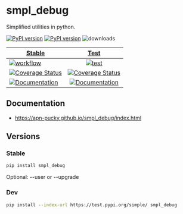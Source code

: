 # smpl_debug
Simplified utilities in python.

[![PyPI version][pypi image]][pypi link] [![PyPI version][pypi versions]][pypi link]  ![downloads](https://img.shields.io/pypi/dm/smpl_debug.svg)

| [Stable][doc stable]        | [Test][doc test]           |
| ------------- |:-------------:|
| [![workflow][a s image]][a s link]   | [![test][a t image]][a t link]     |
| [![Coverage Status][c s i]][c s l]   | [![Coverage Status][c t i]][c t l] |
| [![Documentation][rtd s i]][rtd s l] | [![Documentation][rtd t i]][rtd t l]|

## Documentation
-   <https://apn-pucky.github.io/smpl_debug/index.html>

## Versions

### Stable

```sh
pip install smpl_debug
```

Optional: --user or --upgrade

### Dev

```sh
pip install --index-url https://test.pypi.org/simple/ smpl_debug
```

[doc stable]: https://apn-pucky.github.io/smpl_debug/index.html
[doc test]: https://apn-pucky.github.io/smpl_debug/test/index.html

[pypi image]: https://badge.fury.io/py/smpl_debug.svg
[pypi link]: https://pypi.org/project/smpl_debug/
[pypi versions]: https://img.shields.io/pypi/pyversions/smpl_debug.svg

[a s image]: https://github.com/APN-Pucky/smpl_debug/actions/workflows/stable.yml/badge.svg
[a s link]: https://github.com/APN-Pucky/smpl_debug/actions/workflows/stable.yml
[a t link]: https://github.com/APN-Pucky/smpl_debug/actions/workflows/test.yml
[a t image]: https://github.com/APN-Pucky/smpl_debug/actions/workflows/test.yml/badge.svg

[cc s q i]: https://app.codacy.com/project/badge/Grade/38630d0063814027bd4d0ffaa73790a2?branch=stable
[cc s q l]: https://www.codacy.com/gh/APN-Pucky/smpl_debug/dashboard?utm_source=github.com&amp;utm_medium=referral&amp;utm_content=APN-Pucky/smpl&amp;utm_campaign=Badge_Grade?branch=stable
[cc s c i]: https://app.codacy.com/project/badge/Coverage/38630d0063814027bd4d0ffaa73790a2?branch=stable
[cc s c l]: https://www.codacy.com/gh/APN-Pucky/smpl_debug/dashboard?utm_source=github.com&utm_medium=referral&utm_content=APN-Pucky/smpl&utm_campaign=Badge_Coverage?branch=stable

[cc q i]: https://app.codacy.com/project/badge/Grade/38630d0063814027bd4d0ffaa73790a2
[cc q l]: https://www.codacy.com/gh/APN-Pucky/smpl_debug/dashboard?utm_source=github.com&amp;utm_medium=referral&amp;utm_content=APN-Pucky/smpl&amp;utm_campaign=Badge_Grade
[cc c i]: https://app.codacy.com/project/badge/Coverage/38630d0063814027bd4d0ffaa73790a2
[cc c l]: https://www.codacy.com/gh/APN-Pucky/smpl_debug/dashboard?utm_source=github.com&utm_medium=referral&utm_content=APN-Pucky/smpl&utm_campaign=Badge_Coverage

[c s i]: https://coveralls.io/repos/github/APN-Pucky/smpl_debug/badge.svg?branch=stable
[c s l]: https://coveralls.io/github/APN-Pucky/smpl_debug?branch=stable
[c t l]: https://coveralls.io/github/APN-Pucky/smpl_debug?branch=master
[c t i]: https://coveralls.io/repos/github/APN-Pucky/smpl_debug/badge.svg?branch=master

[rtd s i]: https://readthedocs.org/projects/smpl_debug/badge/?version=stable
[rtd s l]: https://smpl_debug.readthedocs.io/en/stable/?badge=stable
[rtd t i]: https://readthedocs.org/projects/smpl_debug/badge/?version=latest
[rtd t l]: https://smpl_debug.readthedocs.io/en/latest/?badge=latest
